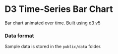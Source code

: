 # D3 Time-Series Bar Chart

Bar chart animated over time. Built using [d3 v5](https://d3js.org/)

### Data format
Sample data is stored in the `public/data` folder.